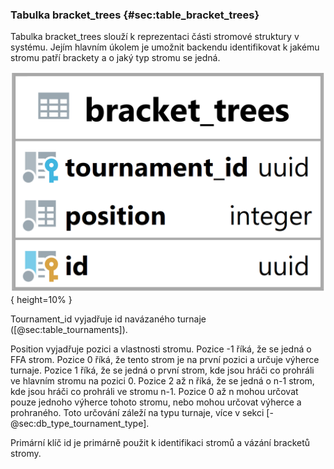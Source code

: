 
### Tabulka bracket_trees {#sec:table_bracket_trees}

Tabulka bracket_trees slouží k reprezentaci části stromové struktury v systému.
Jejím hlavním úkolem je umožnit backendu identifikovat k jakému stromu patří brackety a o jaký typ stromu se jedná.

![Tabulka bracket_trees](../../../../pictures/databaze/tables/bracket_trees.png){ height=10% }

Tournament_id vyjadřuje id navázaného turnaje ([@sec:table_tournaments]).

Position vyjadřuje pozici a vlastnosti stromu.
Pozice -1 říká, že se jedná o FFA strom.
Pozice 0 říká, že tento strom je na první pozici a určuje výherce turnaje.
Pozice 1 říká, že se jedná o první strom, kde jsou hráči co prohráli ve hlavním stromu na pozici 0.
Pozice 2 až n říká, že se jedná o n-1 strom, kde jsou hráči co prohráli ve stromu n-1.
Pozice 0 až n mohou určovat pouze jednoho výherce tohoto stromu, nebo mohou určovat výherce a prohraného.
Toto určování záleží na typu turnaje, více v sekci [-@sec:db_type_tournament_type].

Primární klíč id je primárně použit k identifikaci stromů a vázání bracketů stromy.
